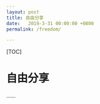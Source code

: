 ```yaml
---
layout: post
title: 自由分享
date:   2019-3-31 00:00:00 +0800
permalink: /freedom/

---
```


[TOC]

# 自由分享

......